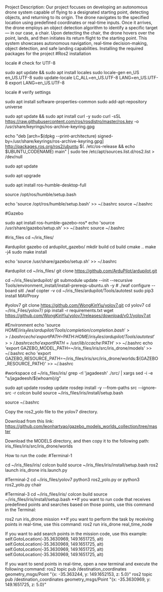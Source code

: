 Project Description:  Our project focuses on developing an autonomous drone system capable of flying to a designated starting point, detecting objects, and returning to its origin. The drone navigates to the specified location using predefined coordinates or real-time inputs. Once it arrives, the drone employs an object detection algorithm to identify a specific target — in our case, a chair. Upon detecting the chair, the drone hovers over the point, lands, and then initiates its return flight to the starting point. This system showcases autonomous navigation, real-time decision-making, object detection, and safe landing capabilities.
Installing the required packages for the project
#Ros2 installation

locale  # check for UTF-8

sudo apt update && sudo apt install locales
sudo locale-gen en_US en_US.UTF-8
sudo update-locale LC_ALL=en_US.UTF-8 LANG=en_US.UTF-8
export LANG=en_US.UTF-8

locale  # verify settings

sudo apt install software-properties-common
sudo add-apt-repository universe

sudo apt update && sudo apt install curl -y
sudo curl -sSL https://raw.githubusercontent.com/ros/rosdistro/master/ros.key -o /usr/share/keyrings/ros-archive-keyring.gpg

echo "deb [arch=$(dpkg --print-architecture) signed-by=/usr/share/keyrings/ros-archive-keyring.gpg] http://packages.ros.org/ros2/ubuntu $(. /etc/os-release && echo $UBUNTU_CODENAME) main" | sudo tee /etc/apt/sources.list.d/ros2.list > /dev/null

sudo apt update

sudo apt upgrade

sudo apt install ros-humble-desktop-full

source /opt/ros/humble/setup.bash

echo 'source /opt/ros/humble/setup.bash' >> ~/.bashrc
source ~/.bashrc

#Gazebo

sudo apt install ros-humble-gazebo-ros*
echo 'source /usr/share/gazebo/setup.sh' >> ~/.bashrc
source ~/.bashrc


#iris_files
cd ~/iris_files/


#ardupilot gazebo
cd ardupilot_gazebo/
mkdir build
cd build
cmake ..
make -j4
sudo make install

echo 'source /usr/share/gazebo/setup.sh' >> ~/.bashrc


#ardupilot
cd ~/iris_files/
git clone https://github.com/ArduPilot/ardupilot.git

cd ~/iris_files/ardupilot/
git submodule update --init --recursive
Tools/environment_install/install-prereqs-ubuntu.sh -y #
./waf configure --board sitl
./waf copter -v
cd ~/iris_files/ardupilot/Tools/autotest
sudo pip3 install MAVProxy

#yolov7
git clone https://github.com/WongKinYiu/yolov7.git
cd yolov7
cd ~/Iris_Files/yolov7/
pip install -r requirements.txt
wget https://github.com/WongKinYiu/yolov7/releases/download/v0.1/yolov7.pt


#Environment
echo 'source $HOME/iris_files/ardupilot/Tools/completion/completion.bash' >> ~/.bashrc
echo 'export PATH=$PATH:$HOME/iris_files/ardupilot/Tools/autotest' >> ~/.bashrc
echo 'export PATH=/usr/lib/ccache:$PATH' >> ~/.bashrc
echo 'export GAZEBO_MODEL_PATH=~/iris_files/iris/src/iris_drone/models' >> ~/.bashrc
echo 'export GAZEBO_RESOURCE_PATH=~/iris_files/iris/src/iris_drone/worlds:${GAZEBO_RESOURCE_PATH}' >> ~/.bashrc


#workspace
cd ~/iris_files/iris/
grep -rl 'jagadeesh' ./src/ | xargs sed -i -e "s/jagadeesh/$(whoami)/g"

sudo apt update
rosdep update
rosdep install -y --from-paths src --ignore-src -r
colcon build
source ~/iris_files/iris/install/setup.bash

source ~/.bashrc


Copy the ros2_yolo file to the yolov7 directory.

Download from this link: https://github.com/leonhartyao/gazebo_models_worlds_collection/tree/master

Download the MODELS directory, and then copy it to the following path:
iris_files/iris/src/iris_drone/worlds


How to run the code:
#Terminal-1

cd ~/iris_files/iris/
colcon build
source ~/iris_files/iris/install/setup.bash
ros2 launch iris_drone iris.launch.py

#Terminal-2
cd ~/iris_files/yolov7
python3 ros2_yolo.py or python3 ros2_yolo.py chair

#Terminal-3
cd ~/iris_files/iris/
colcon build
source ~/iris_files/iris/install/setup.bash
**If you want to run code that receives predefined points and searches based on those points, use this command in the Terminal:

ros2 run iris_drone mission
**If you want to perform the task by receiving points in real-time, use this command:
ros2 run iris_drone real_time_node

If you want to add search points in the mission code, use this example:
self.GotoLocation(-35.3630969, 149.1651725, alt)
self.GotoLocation(-35.3630969, 149.1651725, alt)
self.GotoLocation(-35.3630969, 149.1651725, alt)
self.GotoLocation(-35.3630969, 149.1651725, alt)

If you want to send points in real-time, open a new terminal and execute the following command:
ros2 topic pub /destination_coordinates geometry_msgs/Point "{x: -35.363244, y: 149.1652153, z: 5.0}"
ros2 topic pub /destination_coordinates geometry_msgs/Point "{x: -35.3630969, y: 149.1651725, z: 5.0}"


